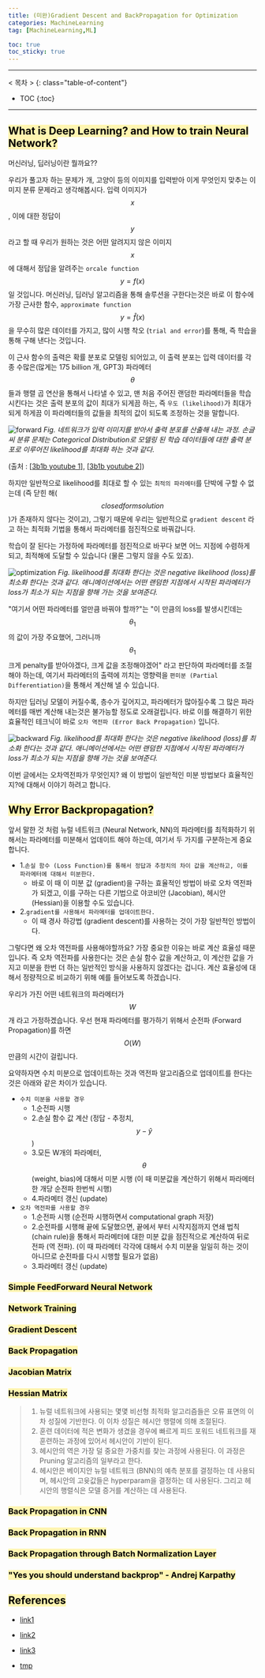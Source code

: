 ```yaml
---
title: (미완)Gradient Descent and BackPropagation for Optimization
categories: MachineLearning
tag: [MachineLearning,ML]

toc: true
toc_sticky: true
---
```


---
< 목차 >
{: class="table-of-content"}
* TOC
{:toc}
---

## <mark style='background-color: #fff5b1'> What is Deep Learning? and How to train Neural Network? </mark>

머신러닝, 딥러닝이란 뭘까요??

우리가 풀고자 하는 문제가 개, 고양이 등의 이미지를 입력받아 이게 무엇인지 맞추는 이미지 분류 문제라고 생각해봅시다.
입력 이미지가 $$x$$, 이에 대한 정답이 $$y$$라고 할 때 우리가 원하는 것은 어떤 알려지지 않은 이미지 $$x$$에 대해서 정답을 알려주는 `orcale function` $$y=f(x)$$일 것입니다.
머신러닝, 딥러닝 알고리즘을 통해 솔루션을 구한다는것은 바로 이 함수에 가장 근사한 함수, `approximate function` $$y=\hat{f}(x)$$을 무수히 많은 데이터를 가지고, 많이 시행 착오 (`trial and error`)를 통해, 즉 학습을 통해 구해 낸다는 것입니다.


이 근사 함수의 출력은 확률 분포로 모델링 되어있고, 이 출력 분포는 입력 데이터를 각종 수많은(많게는 175 billion 개, GPT3) 파라메터 $$\theta$$들과 행렬 곱 연산을 통해서 나타낼 수 있고, 맨 처음 주어진 랜덤한 파라메터들을 학습시킨다는 것은 출력 분포의 값이 최대가 되게끔 하는, 즉 `우도 (likelihood)`가 최대가 되게 하게끔 이 파라메터들의 값들을 최적의 값이 되도록 조정하는 것을 말합니다.

![forward](/assets/images/backprop/forward.gif)
*Fig. 네트워크가 입력 이미지를 받아서 출력 분포를 산출해 내는 과정. 손글씨 분류 문제는 Categorical Distribution로 모델링 된 학습 데이터들에 대한 출력 분포로 이루어진 likelihood를 최대화 하는 것과 같다.*

(출처 : [[3b1b youtube 1](https://www.youtube.com/watch?v=Ilg3gGewQ5U&t=1s)], [[3b1b youtube 2](https://www.youtube.com/watch?v=tIeHLnjs5U8)])

하지만 일반적으로 likelihood를 최대로 할 수 있는 `최적의 파라메터`를 단박에 구할 수 없는데 (즉 닫힌 해($$closed form solution$$)가 존재하지 않다는 것이고), 그렇기 때문에 우리는 일반적으로 `gradient descent` 라고 하는 최적화 기법을 통해서 파라메터를 점진적으로 바꿔갑니다.


학습이 잘 된다는 가정하에 파라메터를 점진적으로 바꾸다 보면 어느 지점에 수렴하게 되고, 최적해에 도달할 수 있습니다 (물론 그렇지 않을 수도 있죠).

![optimization](/assets/images/backprop/optimization.gif)
*Fig. likelihood를 최대화 한다는 것은 negative likelihood (loss)를 최소화 한다는 것과 같다. 애니메이션에서는 어떤 랜덤한 지점에서 시작된 파라메터가 loss가 최소가 되는 지점을 향해 가는 것을 보여준다.*

"여기서 어떤 파라메터를 얼만큼 바꿔야 할까?"는 "이 만큼의 loss를 발생시킨데는 $$\theta_1$$의 값이 가장 주요했어, 그러니까 $$\theta_1$$ 크게 penalty를 받아야겠다, 크게 값을 조정해야겠어" 라고 판단하여 파라메터를 조절해야 하는데,
여기서 파라메터의 출력에 끼치는 영향력을 `편미분 (Partial Differentiation)`을 통해서 계산해 낼 수 있습니다.


하지만 딥러닝 모델이 커질수록, 층수가 깊어지고, 파라메터가 많아질수록 그 많은 파라메터를 매번 계산해 내는것은 불가능할 정도로 오래걸립니다. 바로 이를 해결하기 위한 효율적인 테크닉이 바로 `오차 역전파 (Error Back Propagation)` 입니다. 

![backward](/assets/images/backprop/backward.gif)
*Fig. likelihood를 최대화 한다는 것은 negative likelihood (loss)를 최소화 한다는 것과 같다. 애니메이션에서는 어떤 랜덤한 지점에서 시작된 파라메터가 loss가 최소가 되는 지점을 향해 가는 것을 보여준다.*

이번 글에서는 오차역전파가 무엇인지? 왜 이 방법이 일반적인 미분 방법보다 효율적인지?에 대해서 이야기 하려고 합니다.








## <mark style='background-color: #fff5b1'> Why Error Backpropagation? </mark>

앞서 말한 것 처럼 뉴럴 네트워크 (Neural Network, NN)의 파라메터를 최적화하기 위해서는 파라메터를 미분해서 업데이트 해야 하는데, 여기서 두 가지를 구분하는게 중요합니다.

- 1.`손실 함수 (Loss Function)를 통해서 정답과 추정치의 차이 값을 계산하고, 이를 파라메터에 대해서 미분한다.`
  - 바로 이 때 이 미분 값 (gradient)을 구하는 효율적인 방법이 바로 오차 역전파가 되겠고, 이를 구하는 다른 기법으로 야코비안 (Jacobian), 헤시안 (Hessian)을 이용할 수도 있습니다.
- 2.`gradient를 사용해서 파라메터를 업데이트한다.`
  - 이 때 경사 하강법 (gradient descent)를 사용하는 것이 가장 일반적인 방법이다. 

그렇다면 왜 오차 역전파를 사용해야할까요? 가장 중요한 이유는 바로 계산 효율성 때문입니다. 
즉 오차 역전파를 사용한다는 것은 손실 함수 값을 계산하고, 이 계산한 값을 가지고 미분을 한번 더 하는 일반적인 방식을 사용하지 않겠다는 겁니다.
계산 효율성에 대해서 정량적으로 비교하기 위해 예를 들어보도록 하겠습니다.


우리가 가진 어떤 네트워크의 파라메터가 $$W$$개 라고 가정하겠습니다.
우선 현재 파라메터를 평가하기 위해서 순전파 (Forward Propagation)를 하면 $$O(W)$$만큼의 시간이 걸립니다.



요약하자면 수치 미분으로 업데이트하는 것과 역전파 알고리즘으로 업데이트를 한다는 것은 아래와 같은 차이가 있습니다.

- `수치 미분을 사용할 경우`
  - 1.순전파 시행
  - 2.손실 함수 값 계산 (정답 - 추정치, $$y-\hat{y}$$)
  - 3.모든 W개의 파라메터, $$\theta$$ (weight, bias)에 대해서 미분 시행 (이 때 미분값을 계산하기 위해서 파라메터 한 개당 순전파 한번씩 시행)
  - 4.파라메터 갱신 (update)
- `오차 역전파를 사용할 경우`
  - 1.순전파 시행 (순전파 시행하면서 computational graph 저장)
  - 2.순전파를 시행해 끝에 도달했으면, 끝에서 부터 시작지점까지 연쇄 법칙 (chain rule)을 통해서 파라메터에 대한 미분 값을 점진적으로 계산하여 뒤로 전파 (역 전파). (이 때 파라메터 각각에 대해서 수치 미분을 일일히 하는 것이 아니므로 순전파를 다시 시행할 필요가 없음) 
  - 3.파라메터 갱신 (update)

### <mark style='background-color: #fff5b1'> Simple FeedForward Neural Network  </mark>


### <mark style='background-color: #fff5b1'> Network Training </mark>

### <mark style='background-color: #fff5b1'> Gradient Descent </mark>

### <mark style='background-color: #fff5b1'> Back Propagation </mark>

### <mark style='background-color: #fff5b1'> Jacobian Matrix </mark>

### <mark style='background-color: #fff5b1'> Hessian Matrix </mark>

> 1. 뉴럴 네트워크에 사용되는 몇몇 비선형 최적화 알고리즘들은 오류 표면의 이차 성질에 기반한다. 이 이차 성질은 헤시안 행렬에 의해 조절된다. <br>
> 2. 훈련 데이터에 적은 변화가 생겼을 경우에 빠르게 피드 포워드 네트워크를 재훈련하는 과정에 있어서 헤시안이 기반이 된다. <br>
> 3. 헤시안의 역은 가장 덜 중요한 가중치를 찾는 과정에 사용된다. 이 과정은 Pruning 알고리즘의 일부라고 한다.<br>
> 4. 헤시안은 베이지안 뉴럴 네트워크 (BNN)의 예측 분포를 결정하는 데 사용되며, 헤시안의 고윳값들은 hyperparam을 결정하는 데 사용된다. 그리고 헤시안의 행렬식은 모델 증거를 계산하는 데 사용된다.<br>

### <mark style='background-color: #fff5b1'> Back Propagation in CNN </mark>

### <mark style='background-color: #fff5b1'> Back Propagation in RNN </mark>

### <mark style='background-color: #fff5b1'> Back Propagation through Batch Normalization Layer </mark>

### <mark style='background-color: #fff5b1'> "Yes you should understand backprop" - Andrej Karpathy </mark>




## <mark style='background-color: #fff5b1'> References </mark>

- [link1](https://medium.com/@karpathy/yes-you-should-understand-backprop-e2f06eab496b)

- [link2](https://kratzert.github.io/2016/02/12/understanding-the-gradient-flow-through-the-batch-normalization-layer.html)

- [link3](https://tensorflow.blog/2016/12/27/%ec%97%ad%ec%a0%84%ed%8c%8c-%ec%a7%81%ec%a0%91-%ec%a7%9c%eb%b4%90%ec%95%bc-%ed%95%98%eb%82%98%ec%9a%94/#more-20614)

- [tmp](https://bskyvision.com/718)
